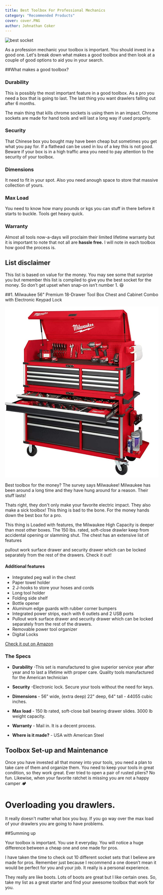 ```yaml
---
title: Best Toolbox For Professional Mechanics
category: "Recommended Products"
cover: cover.PNG
author: Johnathan Coker
---
```


![best socket](./cover.PNG)



As a profession mechanic your toolbox is important. You should invest in a good one. Let's break down what makes a good toolbox and then look at a couple of good options to aid you in your search. 


##What makes a good toolbox?
 
### Durability 

This is possibly the most important feature in a good toolbox. As a pro you need a box that is going to last. The last thing you want drawlers falling out after 6 months.

The main thing that kills chrome sockets is using them in an impact. Chrome sockets are made for hand tools and will last a long way if used properly. 

### Security 

That Chinese box you bought may have been cheap but sometimes you get what you pay for. If a flathead can be used in lou of a key this is not good. Beware if your box is in a high traffic area you need to pay attention to the security of your toolbox.

### Dimensions 

It need to fit in your spot. Also you need anough space to store that massive collection of yours. 

### Max Load 

You need to know how many pounds or kgs you can stuff in there before it starts to buckle. Tools get heavy quick. 

### Warranty 

Almost all tools now-a-days will proclaim their limited lifetime warranty but it is important to note that not all are **hassle free.** I will note in each toolbox how good the process is.


## List disclaimer 

This list is based on value for the money. You may see some that surprise you but remember this list is compiled to give you the best socket for the money. So don’t get upset when snap-on isn’t number 1. 😆


##1. Milwaukee 56" Premium 18-Drawer Tool Box Chest and Cabinet Combo with Electronic Keypad Lock

![Ml](./box4.png)

Best toolbox for the money? The survey says Milwaukee! Milwaukee has been around a long time and they have hung around for a reason. Their stuff lasts! 

Thats right, they don't only make your favorite electric impact. They also make a sick toolbox! This thing is bad to the bone. For the money hands down the best box for a pro. 

This thing is Loaded with features, the Milwaukee High Capacity is deeper than most other boxes. The 150 lbs. rated, soft-close drawler keep from accidental opening or slamming shut. The chest has an extensive list of features

pullout work surface drawer and security drawer which can be locked separately from the rest of the drawers. Check it out!  

#### Additional features 

* Integrated peg wall in the chest
* Paper towel holder 
* 2 J-hooks to store your hoses and cords
* Long tool holder 
* Folding side shelf 
* Bottle opener
* Aluminum edge guards with rubber corner bumpers  
* Integrated power strips, each with 6 outlets and 2 USB ports
* Pullout work surface drawer and security drawer which can be locked separately from the rest of the drawers. 
* Removable power tool organizer
* Digital Locks


[Check it out on Amazon](https://amzn.to/38A6htG)

### The Specs

* **Durability** -This set is manufactured to give superior service year after year and to last a lifetime with proper care. Quality tools manufactured for the American technician

* **Security** -Electronic lock. Secure your tools without the need for keys.

* **Dimensions** - 56" wide, (extra deep) 22" deep, 64" tall - 44055 cubic inches.

* **Max load** - 150 lb rated, soft-close ball bearing drawer slides. 3000 lb weight capacity.

* **Warranty** - Mail in. It is a decent process.

* **Where is it made?** - USA with American Steel




## Toolbox Set-up and Maintenance

Once you have invested all that money into your tools, you need a plan to take care of them and organize them. You need to keep your tools in great condition, so they work great. Ever tried to open a pair of rusted pliers? No fun. Likewise, when your favorite ratchet is missing you are not a happy camper 🏕️

# Overloading you drawlers.

It really doesn't matter what box you buy. If you go way over the max load of your drawlers you are going to have problems. 


##Summing up

Your toolbox is important. You use it everyday. You will notice a huge difference between a cheap one and one made for pros.

I have taken the time to check out 10 different socket sets that I believe are made for pros. Remember just because I recommend a one doesn’t mean it would be perfect for you and your job. It really is a personal experience. 

They really are like boots. Lots of boots are great but I like certain ones. So, take my list as a great starter and find your awesome toolbox that work for you. 
